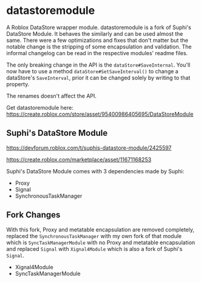 # datastoremodule

A Roblox DataStore wrapper module. datastoremodule is a fork of Suphi's DataStore Module. It behaves the similarly and can be used almost the same. There were a few optimizations and fixes that don't matter but the notable change is the stripping of some encapsulation and validation. The informal changelog can be read in the respective modules' readme files.

The only breaking change in the API is the `dataStore#SaveInternal`. You'll now have to use a method `dataStore#SetSaveInterval()` to change a dataStore's `SaveInterval`, prior it can be changed solely by writing to that property.

The renames doesn't affect the API.

Get datastoremodule here:
https://create.roblox.com/store/asset/95400986405695/DataStoreModule

## Suphi's DataStore Module

https://devforum.roblox.com/t/suphis-datastore-module/2425597

https://create.roblox.com/marketplace/asset/11671168253

Suphi's DataStore Module comes with 3 dependencies made by Suphi:
- Proxy
- Signal
- SynchronousTaskManager

## Fork Changes

With this fork, Proxy and metatable encapsulation are removed completely, replaced the `SynchronousTaskManager` with my own fork of that module which is `SyncTaskManagerModule` with no Proxy and metatable encapsulation and replaced `Signal` with `Xignal4Module` which is also a fork of Suphi's `Signal`.
- Xignal4Module
- SyncTaskManagerModule
